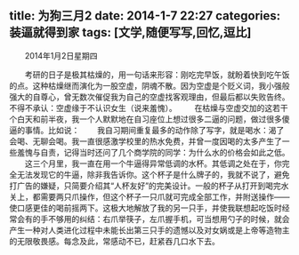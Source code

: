title: 为狗三月2
date: 2014-1-7 22:27
categories: 装逼就得到家
tags: [文学,随便写写,回忆,逗比]
---
　　2014年1月2日星期四

　　考研的日子是极其枯燥的，用一句话来形容：刚吃完早饭，就盼着快到吃午饭的点。这种枯燥继而演化为一股空虚，阴魂不散。因为空虚是个贬义词，我小强般强大的自尊心，曾无数次催促我为自己的空虚找客观理由，但最后都以失败告终。不得不承认：空虚缘于不认识女生（说来羞愧）。
　　在枯燥与空虚交加的这若干个白天和前半夜，我一个人默默地在自习座位上想过很多二逼的问题，做过很多傻逼的事情。比如说：
　　我自习期间重复最多的动作除了写字，就是喝水：渴了会喝、无聊会喝。我一直很感激学校里的热水免费，并曾一度因喝的太多产生了一些羞愧与自责，记得当时还问了几个商学院的同学：为什么水的价格会如此之低。
　　这三个月里，我一直在用一个牛逼得异常低调的水杯。其低调之处在于，你完全无法发现它的牛逼，除非我告诉你。这个杯子是什么牌子的，我就不说了，避免打广告的嫌疑，只简要介绍其“人杯友好”的完美设计。一般的杯子从打开到喝完水关上，都需要两只爪操作，但这个杯子一只爪就可完成全部工作，并附送操作——使口感更佳的喝前摇两下。这极大地解放了我的另一只手，并使我联想起吃饭时经常会有的手不够用的纠结：右爪举筷子，左爪握手机，可当想用勺子的时候，就会产生一种对人类进化过程中未能长出第三只手的遗憾以及对女娲或是上帝等造物主的无限敬畏感。每念及此，常感动不已，赶紧吞几口水下去。